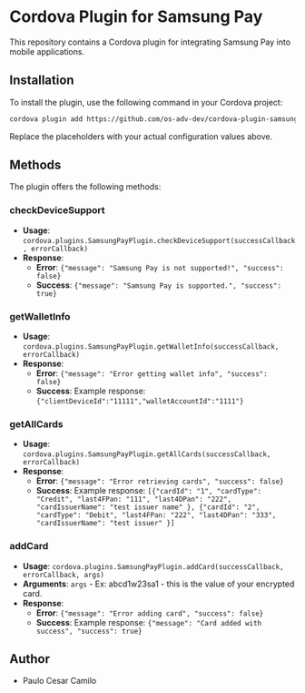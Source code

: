 # Cordova Plugin for Samsung Pay

This repository contains a Cordova plugin for integrating Samsung Pay into mobile applications.

## Installation

To install the plugin, use the following command in your Cordova project:

```bash
cordova plugin add https://github.com/os-adv-dev/cordova-plugin-samsungpay.git --variable APP_SERVICE_ID="YOUR_APP_SERVICE_ID" --variable APP_DEBUG_MODE="Y or N" --variable APP_DEBUG_API_KEY="YOUR_DEBUG_API_KEY" --variable APP_ISSUER_NAME="YOUR_ISSUER_NAME" --variable APP_SERVICE_TYPE="YOUR_SERVICE_TYPE"
```

Replace the placeholders with your actual configuration values above.

## Methods

The plugin offers the following methods:

### checkDeviceSupport

- **Usage**: `cordova.plugins.SamsungPayPlugin.checkDeviceSupport(successCallback, errorCallback)`
- **Response**:
  - **Error**: `{"message": "Samsung Pay is not supported!", "success": false}`
  - **Success**: `{"message": "Samsung Pay is supported.", "success": true}`

### getWalletInfo

- **Usage**: `cordova.plugins.SamsungPayPlugin.getWalletInfo(successCallback, errorCallback)`
- **Response**:
  - **Error**: `{"message": "Error getting wallet info", "success": false}`
  - **Success**: Example response: `{"clientDeviceId":"11111","walletAccountId":"1111"}`

### getAllCards

- **Usage**: `cordova.plugins.SamsungPayPlugin.getAllCards(successCallback, errorCallback)`
- **Response**:
  - **Error**: `{"message": "Error retrieving cards", "success": false}`
  - **Success**: Example response: `[{"cardId": "1", "cardType": "Credit", "last4FPan: "111", "last4DPan": "222", "cardIssuerName": "test issuer name" }, {"cardId": "2", "cardType": "Debit", "last4FPan: "222", "last4DPan": "333", "cardIssuerName": "test issuer" }]`

### addCard

- **Usage**: `cordova.plugins.SamsungPayPlugin.addCard(successCallback, errorCallback, args)`
- **Arguments**: `args` - Ex: abcd1w23sa1 - this is the value of your encrypted card.
- **Response**:
  - **Error**: `{"message": "Error adding card", "success": false}`
  - **Success**: Example response: `{"message": "Card added with success", "success": true}`

## Author

- Paulo Cesar Camilo